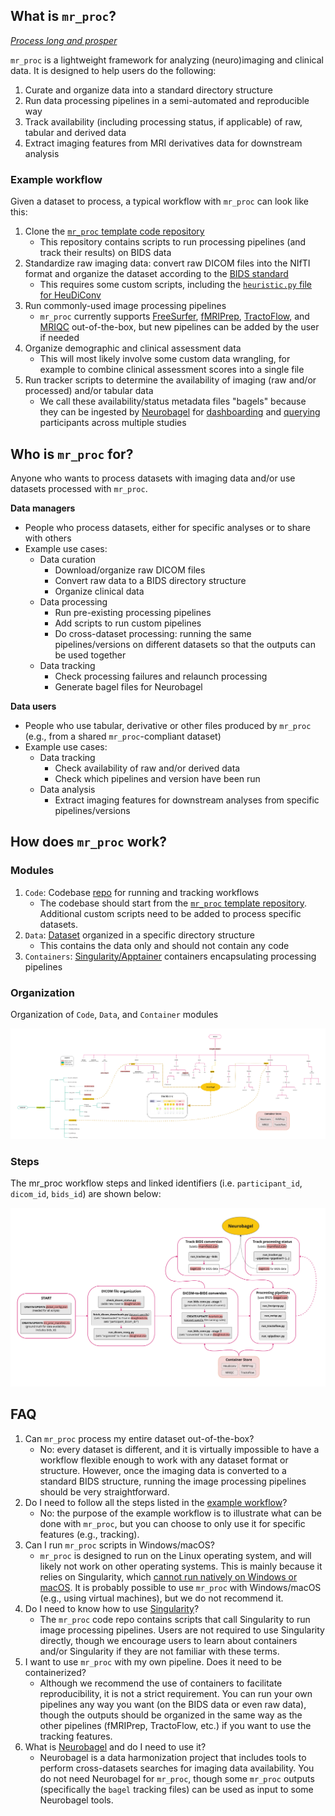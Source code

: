 ## What is `mr_proc`? 

[*Process long and prosper*](https://en.wikipedia.org/wiki/Vulcan_salute)

`mr_proc` is a lightweight framework for analyzing (neuro)imaging and clinical data. It is designed to help users do the following:

1. Curate and organize data into a standard directory structure
2. Run data processing pipelines in a semi-automated and reproducible way
3. Track availability (including processing status, if applicable) of raw, tabular and derived data
4. Extract imaging features from MRI derivatives data for downstream analysis

### Example workflow

Given a dataset to process, a typical workflow with `mr_proc` can look like this:
1. Clone the [`mr_proc` template code repository](https://github.com/neurodatascience/mr_proc)
    * This repository contains scripts to run processing pipelines (and track their results) on BIDS data
2. Standardize raw imaging data: convert raw DICOM files into the NIfTI format and organize the dataset according to the [BIDS standard](https://bids-specification.readthedocs.io/en/stable/)
    * This requires some custom scripts, including the [`heuristic.py` file for HeuDiConv](https://heudiconv.readthedocs.io/en/latest/heuristics.html)
3. Run commonly-used image processing pipelines
    * `mr_proc` currently supports [FreeSurfer](https://surfer.nmr.mgh.harvard.edu/), [fMRIPrep](https://fmriprep.org/en/stable/), [TractoFlow](https://tractoflow-documentation.readthedocs.io/en/latest/), and [MRIQC](https://mriqc.readthedocs.io/en/stable/) out-of-the-box, but new pipelines can be added by the user if needed
4. Organize demographic and clinical assessment data
    * This will most likely involve some custom data wrangling, for example to combine clinical assessment scores into a single file
5. Run tracker scripts to determine the availability of imaging (raw and/or processed) and/or tabular data
    * We call these availability/status metadata files "bagels" because they can be ingested by [Neurobagel](https://www.neurobagel.org/) for [dashboarding](https://dash.neurobagel.org/) and [querying](https://query.neurobagel.org/) participants across multiple studies

## Who is `mr_proc` for?

Anyone who wants to process datasets with imaging data and/or use datasets processed with `mr_proc`.

**Data managers**
* People who process datasets, either for specific analyses or to share with others
* Example use cases:
    * Data curation
        * Download/organize raw DICOM files
        * Convert raw data to a BIDS directory structure
        * Organize clinical data
    * Data processing
        * Run pre-existing processing pipelines
        * Add scripts to run custom pipelines
        * Do cross-dataset processing: running the same pipelines/versions on different datasets so that the outputs can be used together
    * Data tracking
        * Check processing failures and relaunch processing
        * Generate bagel files for Neurobagel

**Data users**
* People who use tabular, derivative or other files produced by `mr_proc` (e.g., from a shared `mr_proc`-compliant dataset)
* Example use cases:
    * Data tracking
        * Check availability of raw and/or derived data
        * Check which pipelines and version have been run
    * Data analysis
        * Extract imaging features for downstream analyses from specific pipelines/versions

## How does `mr_proc` work?

### Modules

1. `Code`: Codebase [repo](code_org.md) for running and tracking workflows
    * The codebase should start from the [`mr_proc` template repository](https://github.com/neurodatascience/mr_proc). Additional custom scripts need to be added to process specific datasets.
2. `Data`: [Dataset](data_org.md) organized in a specific directory structure
    * This contains the data only and should not contain any code
3. `Containers`: [Singularity/Apptainer](https://apptainer.org/) containers encapsulating processing pipelines

### Organization
Organization of `Code`, `Data`, and `Container` modules

![mr_proc_org](../imgs/mr_proc_org.jpg)

### Steps
The mr_proc workflow steps and linked identifiers (i.e. `participant_id`, `dicom_id`, `bids_id`) are shown below:

![mr_proc_steps](../imgs/steps.jpg)

## FAQ

1. Can `mr_proc` process my entire dataset out-of-the-box?
    * No: every dataset is different, and it is virtually impossible to have a workflow flexible enough to work with any dataset format or structure. However, once the imaging data is converted to a standard BIDS structure, running the image processing pipelines should be very straightforward.
2. Do I need to follow all the steps listed in the [example workflow](#example-workflow)?
    * No: the purpose of the example workflow is to illustrate what can be done with `mr_proc`, but you can choose to only use it for specific features (e.g., tracking).
3. Can I run `mr_proc` scripts in Windows/macOS?
    * `mr_proc` is designed to run on the Linux operating system, and will likely not work on other operating systems. This is mainly because it relies on Singularity, which [cannot run natively on Windows or macOS](https://apptainer.org/docs/admin/main/installation.html#installation-on-windows-or-mac). It is probably possible to use `mr_proc` with Windows/macOS (e.g., using virtual machines), but we do not recommend it.
4. Do I need to know how to use [Singularity](https://apptainer.org/)?
    * The `mr_proc` code repo contains scripts that call Singularity to run image processing pipelines. Users are not required to use Singularity directly, though we encourage users to learn about containers and/or Singularity if they are not familiar with these terms.
5. I want to use `mr_proc` with my own pipeline. Does it need to be containerized?
    * Although we recommend the use of containers to facilitate reproducibility, it is not a strict requirement. You can run your own pipelines any way you want (on the BIDS data or even raw data), though the outputs should be organized in the same way as the other pipelines (fMRIPrep, TractoFlow, etc.) if you want to use the tracking features.
6. What is [Neurobagel](https://www.neurobagel.org/) and do I need to use it?
    * Neurobagel is a data harmonization project that includes tools to perform cross-datasets searches for imaging data availability. You do not need Neurobagel for `mr_proc`, though some `mr_proc` outputs (specifically the `bagel` tracking files) can be used as input to some Neurobagel tools.
